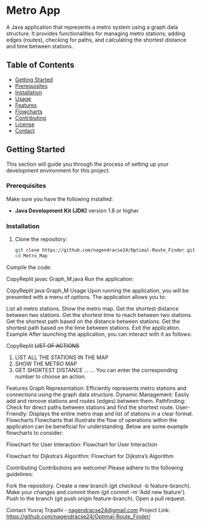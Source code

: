 # Metro App

A Java application that represents a metro system using a graph data structure. It provides functionalities for managing metro stations, adding edges (routes), checking for paths, and calculating the shortest distance and time between stations.

## Table of Contents

- [Getting Started](#getting-started)
- [Prerequisites](#prerequisites)
- [Installation](#installation)
- [Usage](#usage)
- [Features](#features)
- [Flowcharts](#flowcharts)
- [Contributing](#contributing)
- [License](#license)
- [Contact](#contact)

## Getting Started

This section will guide you through the process of setting up your development environment for this project.

### Prerequisites

Make sure you have the following installed:

- **Java Development Kit (JDK)** version 1.8 or higher 

### Installation

1. Clone the repository:

   ```bash
   git clone https://github.com/nagendracse24/Optimal-Route_Finder.git
   cd Metro_Map
Compile the code:

CopyReplit
javac Graph_M.java
Run the application:

CopyReplit
java Graph_M
Usage
Upon running the application, you will be presented with a menu of options. The application allows you to:

List all metro stations.
Show the metro map.
Get the shortest distance between two stations.
Get the shortest time to reach between two stations.
Get the shortest path based on the distance between stations.
Get the shortest path based on the time between stations.
Exit the application.
Example
After launching the application, you can interact with it as follows:

CopyReplit
~~LIST OF ACTIONS~~
1. LIST ALL THE STATIONS IN THE MAP
2. SHOW THE METRO MAP
3. GET SHORTEST DISTANCE ...
...
You can enter the corresponding number to choose an action.

Features
Graph Representation: Efficiently represents metro stations and connections using the graph data structure.
Dynamic Management: Easily add and remove stations and routes (edges) between them.
Pathfinding: Check for direct paths between stations and find the shortest route.
User-Friendly: Displays the entire metro map and list of stations in a clear format.
Flowcharts
Flowcharts that illustrate the flow of operations within the application can be beneficial for understanding. Below are some example flowcharts to consider:

Flowchart for User Interaction: 
Flowchart for User Interaction

Flowchart for Dijkstra’s Algorithm: 
Flowchart for Dijkstra’s Algorithm


Contributing
Contributions are welcome! Please adhere to the following guidelines:

Fork the repository.
Create a new branch (git checkout -b feature-branch).
Make your changes and commit them (git commit -m 'Add new feature').
Push to the branch (git push origin feature-branch).
Open a pull request.

Contact
Yuvraj Tripathi - nagendracse24@gmail.com
Project Link: https://github.com/nagendracse24/Optimal-Route_Finder/
